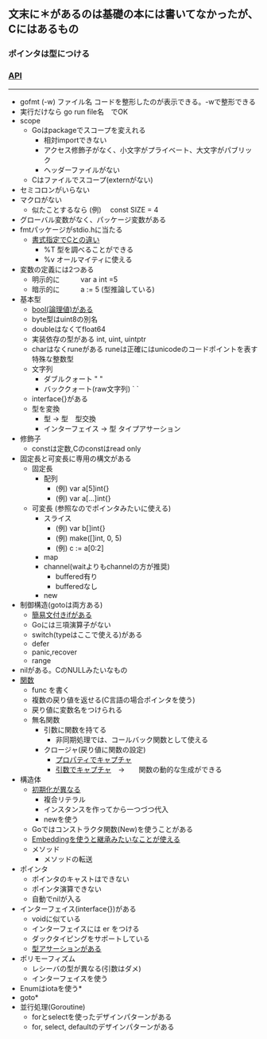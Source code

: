 文末に＊があるのは基礎の本には書いてなかったが、Cにはあるもの
----------------------------------
### ポインタは型につける
### [API](https://golang.org/ref/spec)
----------------------------------
- gofmt (-w) ファイル名 コードを整形したのが表示できる。-wで整形できる
- 実行だけなら go run file名　でOK
- scope
  - Goはpackageでスコープを変えれる
    - 相対importできない
    - アクセス修飾子がなく、小文字がプライベート、大文字がパブリック
    - ヘッダーファイルがない
  - Cはファイルでスコープ(externがない)
- セミコロンがいらない
- マクロがない
  - 似たことするなら  (例)　 const SIZE = 4
- グローバル変数がなく、パッケージ変数がある
- fmtパッケージがstdio.hに当たる
  - [書式指定でCとの違い](https://github.com/rw5jkk6/open-main/blob/main/Go%E8%A8%80%E8%AA%9E/Go%E3%81%AE%E6%96%87%E6%B3%95/string-format.go)
    - %T 型を調べることができる 
    - %v オールマイティに使える
- 変数の定義には2つある
  - 明示的に　　　var a int =5
  - 暗示的に　　　a := 5    (型推論している)
- 基本型
  - [bool(論理値)がある](https://github.com/rw5jkk6/open-main/blob/main/Go%E8%A8%80%E8%AA%9E/Go%E3%81%AE%E6%96%87%E6%B3%95/bool.go)
  - byte型はuint8の別名
  - doubleはなくてfloat64
  - 実装依存の型がある int, uint, uintptr
  - charはなくruneがある runeは正確にはunicodeのコードポイントを表す特殊な整数型
  - 文字列
    - ダブルクォート  " " 
    - バッククォート(raw文字列)   \`  \`
  - interface{}がある
  - 型を変換
    - 型 -> 型　型交換
    - インターフェイス -> 型  タイプアサーション
- 修飾子
  - constは定数,Cのconstはread only
- 固定長と可変長に専用の構文がある
  - 固定長
    - 配列   
      - (例)  var a[5]int{}
      - (例)  var a[...]int{} 
  - 可変長 (参照なのでポインタみたいに使える)
    - スライス 
      - (例)  var b[]int{}
      - (例)  make([]int, 0, 5)
      - (例)  c := a[0:2]
    - map
    - channel(waitよりもchannelの方が推奨)
      - buffered有り
      - bufferedなし 
    - new  
- 制御構造(gotoは両方ある)
  - [簡易文付きifがある](https://github.com/rw5jkk6/open-main/blob/main/Go%E8%A8%80%E8%AA%9E/Go%E3%81%AE%E6%96%87%E6%B3%95/if.go)
  - Goには三項演算子がない
  - switch(typeはここで使える)がある
  - defer
  - panic,recover
  - range
- nilがある。CのNULLみたいなもの
- [関数](https://github.com/rw5jkk6/open-main/blob/main/Go%E8%A8%80%E8%AA%9E/Go%E3%81%AE%E6%96%87%E6%B3%95/function.go)
  - func を書く　　
  - 複数の戻り値を返せる(C言語の場合ポインタを使う)
  - 戻り値に変数名をつけられる
  - 無名関数
    - 引数に関数を持てる
      - 非同期処理では、コールバック関数として使える 
    - クロージャ(戻り値に関数の設定)
      - [プロパティでキャプチャ](https://github.com/rw5jkk6/open-main/blob/main/Go%E8%A8%80%E8%AA%9E/Go%E3%81%AE%E6%96%87%E6%B3%95/closure/closure-localvar.go)
      - [引数でキャプチャ](https://github.com/rw5jkk6/open-main/blob/main/Go%E8%A8%80%E8%AA%9E/Go%E3%81%AE%E6%96%87%E6%B3%95/closure/closure-arg.go)　->　　関数の動的な生成ができる
- 構造体
  - [初期化が異なる](https://github.com/rw5jkk6/open-main/tree/main/Go%E8%A8%80%E8%AA%9E/Go%E3%81%AE%E6%96%87%E6%B3%95/struct/original)
    - 複合リテラル
    - インスタンスを作ってから一つづつ代入 
    - newを使う
  - Goではコンストラクタ関数(New)を使うことがある
  - [Embeddingを使うと継承みたいなことが使える](https://github.com/rw5jkk6/open-main/blob/main/Go%E8%A8%80%E8%AA%9E/Go%E3%81%AE%E6%96%87%E6%B3%95/embeded-new.go)
  - メソッド
    - メソッドの転送 
- ポインタ
  - ポインタのキャストはできない
  - ポインタ演算できない
  - 自動でnilが入る
- インターフェイス(interface{})がある
  - voidに似ている
  - インターフェイスには er をつける
  - ダックタイピングをサポートしている
  - [型アサーションがある](https://github.com/rw5jkk6/open-main/blob/main/Go%E8%A8%80%E8%AA%9E/Go%E3%81%AE%E6%96%87%E6%B3%95/type-assersion.go)
- ポリモーフィズム
  - レシーバの型が異なる(引数はダメ)
  - インターフェイスを使う
- Enumはiotaを使う*
- goto*
- 並行処理(Goroutine)
  - forとselectを使ったデザインパターンがある
  - for, select, defaultのデザインパターンがある
